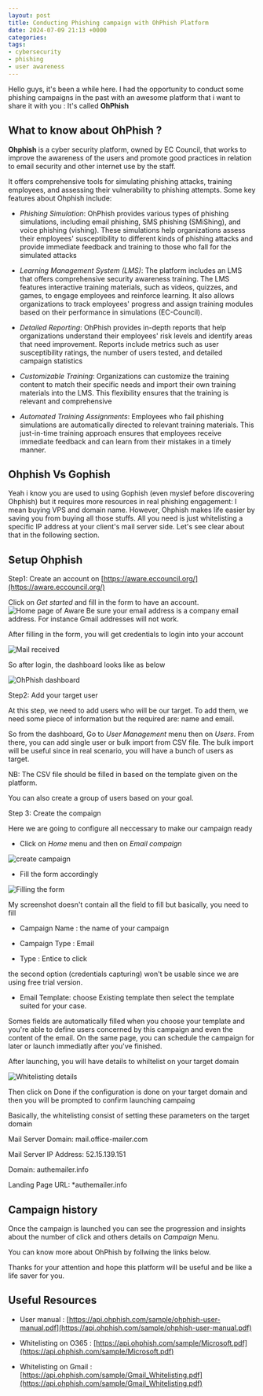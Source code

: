 ```yaml
---
layout: post
title: Conducting Phishing campaign with OhPhish Platform
date: 2024-07-09 21:13 +0000
categories:
tags:
- cybersecurity
- phishing
- user awareness
---
```

Hello guys, it's been a while here.
I had the opportunity to conduct some phishing campaigns in the past with an awesome platform that i want to share it with you : It's called **OhPhish**

## What to know about OhPhish ?
**Ohphish** is a cyber security platform, owned by EC Council, that works to improve the awareness of the users and promote good practices in relation to email security and other internet use by the staff. 

 It offers comprehensive tools for simulating phishing attacks, training employees, and assessing their vulnerability to phishing attempts. Some key features about Ohphish include:

 - *Phishing Simulation*: OhPhish provides various types of phishing simulations, including email phishing, SMS phishing (SMiShing), and voice phishing (vishing). These simulations help organizations assess their employees' susceptibility to different kinds of phishing attacks and provide immediate feedback and training to those who fall for the simulated attacks​

 - *Learning Management System (LMS)*: The platform includes an LMS that offers comprehensive security awareness training. The LMS features interactive training materials, such as videos, quizzes, and games, to engage employees and reinforce learning. It also allows organizations to track employees' progress and assign training modules based on their performance in simulations​ (EC-Council)​.

 - *Detailed Reporting*: OhPhish provides in-depth reports that help organizations understand their employees' risk levels and identify areas that need improvement. Reports include metrics such as user susceptibility ratings, the number of users tested, and detailed campaign statistics

 - *Customizable Training*: Organizations can customize the training content to match their specific needs and import their own training materials into the LMS. This flexibility ensures that the training is relevant and comprehensive

 - *Automated Training Assignments*: Employees who fail phishing simulations are automatically directed to relevant training materials. This just-in-time training approach ensures that employees receive immediate feedback and can learn from their mistakes in a timely manner.

## Ohphish Vs Gophish

Yeah i know you are used to using Gophish (even myslef before discovering Ohphish) but it requires more resources in real phishing engagement: I mean buying VPS and domain name. However, Ohphish makes life easier by saving you from buying all those stuffs. All you need is just whitelisting a specific IP address at your client's mail server side.
Let's see clear about that in the following section.

## Setup Ohphish

Step1: Create an account on [https://aware.eccouncil.org/](https://aware.eccouncil.org/)

Click on *Get started* and fill in the form to have an account.
![Home page of Aware](/assets/img/Ohphish/form.png)
Be sure your email address is a company email address. For instance Gmail addresses will not work.

After filling in the form, you will get credentials to login into your account

![Mail received](/assets/img/Ohphish/mail-received.png)

So after login, the dashboard looks like as below

![OhPhish dashboard](/assets/img/Ohphish/dashboard.png)

Step2: Add your target user

At this step, we need to add users who will be our target. To add them, we need some piece of information but the required are: name and email.

So from the dashboard, Go to *User Management*  menu then on *Users*. From there, you can add single user or bulk import from CSV file. The bulk import will be useful since in real scenario, you will have a bunch of users as target.

NB: The CSV file should be filled in based on the template given on the platform.

You can also create a group of users based on your goal.

Step 3: Create the compaign

Here we are going to configure all neccessary to make our campaign ready

- Click on *Home* menu and then on *Email compaign*

![create campaign](/assets/img/Ohphish/create-campaign.png)

- Fill the form accordingly

![Filling the form](/assets/img/Ohphish/Filling-form.png)

My screenshot doesn't contain all the field to fill but basically, you need to fill 

  * Campaign Name : the name of your campaign

  * Campaign Type : Email

  * Type : Entice to click

the second option (credentials capturing) won't be usable since we are using free trial version.

  * Email Template: choose Existing template then select the template suited for your case.

Somes fields are automatically filled when you choose your template and you're able to define users concerned by this campaign and even the content of the email.
On the same page, you can schedule the campaign for later or launch immediatly after you've finished.

After launching, you will have details to whiltelist on your target domain

![Whitelisting details](/assets/img/Ohphish/Whitelisting.png)

Then click on Done if the configuration is done on your target domain and then you will be prompted to confirm launching campaing

Basically, the whitelisting consist of setting these parameters on the target domain 

Mail Server Domain: mail.office-mailer.com

Mail Server IP Address: 52.15.139.151

Domain: authemailer.info

Landing Page URL: *authemailer.info

## Campaign history
Once the campaign is launched you can see the progression and insights about the number of click and others details on *Campaign* Menu.

You can know more about OhPhish by follwing the links below.

Thanks for your attention and hope this platform will be useful and be like a life saver for you.

## Useful Resources

- User manual : [https://api.ohphish.com/sample/ohphish-user-manual.pdf](https://api.ohphish.com/sample/ohphish-user-manual.pdf)

- Whitelisting on O365 : [https://api.ohphish.com/sample/Microsoft.pdf](https://api.ohphish.com/sample/Microsoft.pdf)

- Whitelisting on Gmail : [https://api.ohphish.com/sample/Gmail_Whitelisting.pdf](https://api.ohphish.com/sample/Gmail_Whitelisting.pdf) 
 






